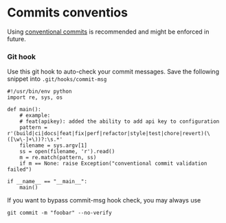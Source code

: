 # Commits conventios

Using [conventional commits](https://www.conventionalcommits.org/en/v1.0.0-beta.2/#specification) is recommended and might be enforced in future.

### Git hook

Use this git hook to auto-check your commit messages. Save the following snippet into `.git/hooks/commit-msg`


```
#!/usr/bin/env python
import re, sys, os

def main():
    # example:
    # feat(apikey): added the ability to add api key to configuration
    pattern = r'(build|ci|docs|feat|fix|perf|refactor|style|test|chore|revert)(\([\w\-]+\))?:\s.*'
    filename = sys.argv[1]
    ss = open(filename, 'r').read()
    m = re.match(pattern, ss)
    if m == None: raise Exception("conventional commit validation failed")

if __name__ == "__main__":
    main()
```

If you want to bypass commit-msg hook check, you may always use

```
git commit -m "foobar" --no-verify
```
